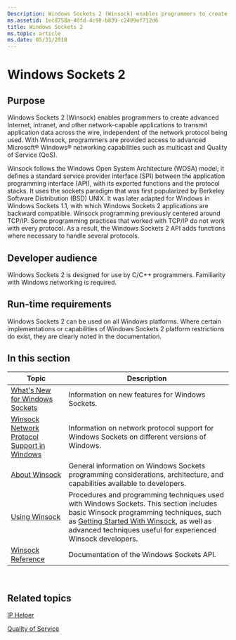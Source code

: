 ```yaml
---
Description: Windows Sockets 2 (Winsock) enables programmers to create advanced Internet, intranet, and other network-capable applications to transmit application data across the wire, independent of the network protocol being used.
ms.assetid: 1ec8758a-40fd-4c98-b839-c2409ef712d6
title: Windows Sockets 2
ms.topic: article
ms.date: 05/31/2018
---
```


# Windows Sockets 2

## Purpose

Windows Sockets 2 (Winsock) enables programmers to create advanced Internet, intranet, and other network-capable applications to transmit application data across the wire, independent of the network protocol being used. With Winsock, programmers are provided access to advanced Microsoft® Windows® networking capabilities such as multicast and Quality of Service (QoS).

Winsock follows the Windows Open System Architecture (WOSA) model; it defines a standard service provider interface (SPI) between the application programming interface (API), with its exported functions and the protocol stacks. It uses the sockets paradigm that was first popularized by Berkeley Software Distribution (BSD) UNIX. It was later adapted for Windows in Windows Sockets 1.1, with which Windows Sockets 2 applications are backward compatible. Winsock programming previously centered around TCP/IP. Some programming practices that worked with TCP/IP do not work with every protocol. As a result, the Windows Sockets 2 API adds functions where necessary to handle several protocols.

## Developer audience

Windows Sockets 2 is designed for use by C/C++ programmers. Familiarity with Windows networking is required.

## Run-time requirements

Windows Sockets 2 can be used on all Windows platforms. Where certain implementations or capabilities of Windows Sockets 2 platform restrictions do exist, they are clearly noted in the documentation.

## In this section



| Topic                                                                                             | Description                                                                                                                                                                                                                                                                                 |
|---------------------------------------------------------------------------------------------------|---------------------------------------------------------------------------------------------------------------------------------------------------------------------------------------------------------------------------------------------------------------------------------------------|
| [What's New for Windows Sockets](what-s-new-for-windows-sockets-2.md)<br/>                 | Information on new features for Windows Sockets.<br/>                                                                                                                                                                                                                                 |
| [Winsock Network Protocol Support in Windows](network-protocol-support-in-windows.md)<br/> | Information on network protocol support for Windows Sockets on different versions of Windows.<br/>                                                                                                                                                                                    |
| [About Winsock](about-winsock.md)<br/>                                                     | General information on Windows Sockets programming considerations, architecture, and capabilities available to developers.<br/>                                                                                                                                                       |
| [Using Winsock](using-winsock.md)<br/>                                                     | Procedures and programming techniques used with Windows Sockets. This section includes basic Winsock programming techniques, such as [Getting Started With Winsock](getting-started-with-winsock.md), as well as advanced techniques useful for experienced Winsock developers.<br/> |
| [Winsock Reference](winsock-reference.md)<br/>                                             | Documentation of the Windows Sockets API.<br/>                                                                                                                                                                                                                                        |



 

## Related topics

<dl> <dt>

[IP Helper](https://msdn.microsoft.com/library/Aa366073(v=VS.85).aspx)
</dt> <dt>

[Quality of Service](https://msdn.microsoft.com/library/Aa374094(v=VS.80).aspx)
</dt> </dl>

 

 




